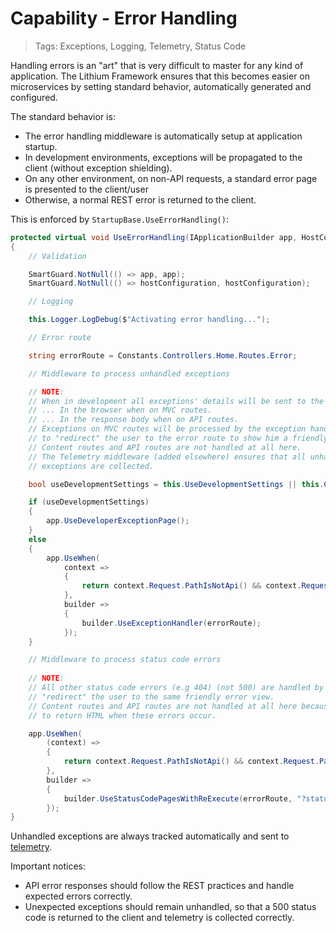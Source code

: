 # Capability - Error Handling

> Tags: Exceptions, Logging, Telemetry, Status Code

Handling errors is an "art" that is very difficult to master for any kind of application. The Lithium Framework ensures that this becomes easier on microservices by setting standard behavior, automatically generated and configured.

The standard behavior is:

- The error handling middleware is automatically setup at application startup.
- In development environments, exceptions will be propagated to the client (without exception shielding).
- On any other environment, on non-API requests, a standard error page is presented to the client/user
- Otherwise, a normal REST error is returned to the client.

This is enforced by `StartupBase.UseErrorHandling()`:

```csharp
protected virtual void UseErrorHandling(IApplicationBuilder app, HostConfiguration hostConfiguration)
{
    // Validation

    SmartGuard.NotNull(() => app, app);
    SmartGuard.NotNull(() => hostConfiguration, hostConfiguration);

    // Logging

    this.Logger.LogDebug($"Activating error handling...");

    // Error route

    string errorRoute = Constants.Controllers.Home.Routes.Error;

    // Middleware to process unhandled exceptions

    // NOTE:
    // When in development all exceptions' details will be sent to the client: 
    // ... In the browser when on MVC routes.
    // ... In the response body when on API routes.
    // Exceptions on MVC routes will be processed by the exception handler bellow
    // to "redirect" the user to the error route to show him a friendly error view.
    // Content routes and API routes are not handled at all here.
    // The Telemetry middleware (added elsewhere) ensures that all unhandled
    // exceptions are collected.

    bool useDevelopmentSettings = this.UseDevelopmentSettings || this.CurrentEnvironment.IsDevelopment();

    if (useDevelopmentSettings)
    {
        app.UseDeveloperExceptionPage();
    }
    else
    {
        app.UseWhen(
            context =>
            {
                return context.Request.PathIsNotApi() && context.Request.PathIsNotContent();
            },
            builder =>
            {
                builder.UseExceptionHandler(errorRoute);
            });
    }

    // Middleware to process status code errors
    
    // NOTE:
    // All other status code errors (e.g 404) (not 500) are handled by this middleware to
    // "redirect" the user to the same friendly error view.
    // Content routes and API routes are not handled at all here because we do not want
    // to return HTML when these errors occur.

    app.UseWhen(
        (context) =>
        {
            return context.Request.PathIsNotApi() && context.Request.PathIsNotContent();
        },
        builder =>
        {
            builder.UseStatusCodePagesWithReExecute(errorRoute, "?statusCode={0}");
        });
}
```

Unhandled exceptions are always tracked automatically and sent to [telemetry](./telemetry.md).

Important notices:

- API error responses should follow the REST practices and handle expected errors correctly.
- Unexpected exceptions should remain unhandled, so that a 500 status code is returned to the client and telemetry is collected correctly.